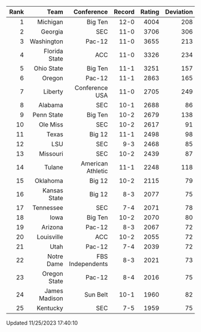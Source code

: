| Rank  | Team                 | Conference           | Record   | Rating | Deviation |
| ---:  | ---:                 | ---:                 | ---:     | ---:   | ---:      |
| 1     | Michigan             | Big Ten              | 12-0     | 4004   | 208       |
| 2     | Georgia              | SEC                  | 11-0     | 3706   | 306       |
| 3     | Washington           | Pac-12               | 11-0     | 3655   | 213       |
| 4     | Florida State        | ACC                  | 11-0     | 3326   | 234       |
| 5     | Ohio State           | Big Ten              | 11-1     | 3251   | 157       |
| 6     | Oregon               | Pac-12               | 11-1     | 2863   | 165       |
| 7     | Liberty              | Conference USA       | 11-0     | 2705   | 249       |
| 8     | Alabama              | SEC                  | 10-1     | 2688   | 86        |
| 9     | Penn State           | Big Ten              | 10-2     | 2679   | 138       |
| 10    | Ole Miss             | SEC                  | 10-2     | 2617   | 91        |
| 11    | Texas                | Big 12               | 11-1     | 2498   | 98        |
| 12    | LSU                  | SEC                  | 9-3      | 2468   | 85        |
| 13    | Missouri             | SEC                  | 10-2     | 2439   | 87        |
| 14    | Tulane               | American Athletic    | 11-1     | 2248   | 118       |
| 15    | Oklahoma             | Big 12               | 10-2     | 2115   | 79        |
| 16    | Kansas State         | Big 12               | 8-3      | 2077   | 75        |
| 17    | Tennessee            | SEC                  | 7-4      | 2071   | 78        |
| 18    | Iowa                 | Big Ten              | 10-2     | 2070   | 80        |
| 19    | Arizona              | Pac-12               | 8-3      | 2067   | 72        |
| 20    | Louisville           | ACC                  | 10-2     | 2055   | 72        |
| 21    | Utah                 | Pac-12               | 7-4      | 2039   | 72        |
| 22    | Notre Dame           | FBS Independents     | 8-3      | 2021   | 73        |
| 23    | Oregon State         | Pac-12               | 8-4      | 2016   | 75        |
| 24    | James Madison        | Sun Belt             | 10-1     | 1960   | 82        |
| 25    | Kentucky             | SEC                  | 7-5      | 1959   | 75        |

Updated 11/25/2023 17:40:10
